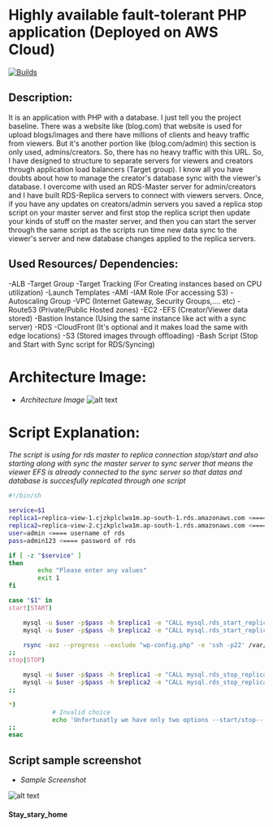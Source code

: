 # Highly available fault-tolerant PHP application (Deployed on AWS Cloud)
[![Builds](https://travis-ci.org/joemccann/dillinger.svg?branch=master)](https://travis-ci.org/joemccann/dillinger)


## Description:
It is an application with PHP with a database. I just tell you the project baseline. There was a website like (blog.com) that website is used for upload blogs/images and there have millions of clients and heavy traffic from viewers. But it's another portion like (blog.com/admin) this section is only used, admins/creators. So, there has no heavy traffic with this URL. So, I have designed to structure to separate servers for viewers and creators through application load balancers (Target group). I know all you have doubts about how to manage the creator's database sync with the viewer's database. I overcome with used an RDS-Master server for admin/creators and I have built RDS-Replica servers to connect with viewers servers. Once, if you have any updates on creators/admin servers you saved a replica stop script on your master server and first stop the replica script then update your kinds of stuff on the master server, and then you can start the server through the same script as the scripts run time new data sync to the viewer's server and new database changes applied to the replica servers.

## Used Resources/ Dependencies: 
-ALB
-Target Group
-Target Tracking (For Creating instances based on CPU utilization)
-Launch Templates 
-AMI
-IAM Role (For accessing S3)
-Autoscaling Group
-VPC (Internet Gateway, Security Groups,.... etc)
-Route53 (Private/Public Hosted zones)
-EC2
-EFS (Creator/Viewer data stored)
-Bastion Instance (Using the same instance like act with a sync server)
-RDS
-CloudFront (It's optional and it makes load the same with edge locations)
-S3 (Stored images through offloading)
-Bash Script (Stop and Start with Sync script for RDS/Syncing)

# Architecture Image: 
- _Architecture Image_
![alt text](https://i.ibb.co/WDQKSfz/Project-Architecture.jpg)

# Script Explanation: 
_The script is using for rds master to replica connection stop/start and also starting along with sync the master server to sync server that means the viewer EFS is already connected to the sync server so that datas and database is succesfully replcated through one script_
```sh
#!/bin/sh

service=$1
replica1=replica-view-1.cjzkplclwa1m.ap-south-1.rds.amazonaws.com <==== replica one server endpoint
replica2=replica-view-2.cjzkplclwa1m.ap-south-1.rds.amazonaws.com <==== replica two server endpoint
user=admin <==== username of rds
pass=admin123 <==== password of rds 

if [ -z "$service" ]
then
        echo "Please enter any values"
        exit 1
fi

case "$1" in 
start|START)

	mysql -u $user -p$pass -h $replica1 -e "CALL mysql.rds_start_replication;"
	mysql -u $user -p$pass -h $replica2 -e "CALL mysql.rds_start_replication;"

	rsync -avz --progress --exclude "wp-config.php" -e 'ssh -p22' /var/www/html/* root@rsync.db.pv:/wp/   <==== use your rds hostname/private ip
;;
stop|STOP)

	mysql -u $user -p$pass -h $replica1 -e "CALL mysql.rds_stop_replication;"
	mysql -u $user -p$pass -h $replica2 -e "CALL mysql.rds_stop_replication;"
;;

*)
            # Invalid choice
            echo 'Unfortunatly we have only two options --start/stop--' >&2
;;
esac
```
## Script sample screenshot
- _Sample Screenshot_

![alt text](https://i.ibb.co/PQj1cCB/sample.jpg)


#### Stay_stary_home
